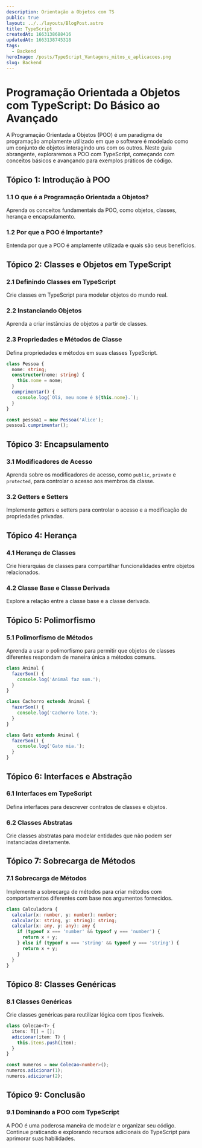 ```yaml
---
description: Orientação a Objetos com TS
public: true
layout: ../../layouts/BlogPost.astro
title: TypeScript
createdAt: 1663138688416
updatedAt: 1663138745318
tags:
  - Backend
heroImage: /posts/TypeScript_Vantagens_mitos_e_aplicacoes.png
slug: Backend
---
```



# Programação Orientada a Objetos com TypeScript: Do Básico ao Avançado

A Programação Orientada a Objetos (POO) é um paradigma de programação amplamente utilizado em que o software é modelado como um conjunto de objetos interagindo uns com os outros. Neste guia abrangente, exploraremos a POO com TypeScript, começando com conceitos básicos e avançando para exemplos práticos de código.
## Tópico 1: Introdução à POO
### 1.1 O que é a Programação Orientada a Objetos?

Aprenda os conceitos fundamentais da POO, como objetos, classes, herança e encapsulamento.
### 1.2 Por que a POO é Importante?

Entenda por que a POO é amplamente utilizada e quais são seus benefícios.
## Tópico 2: Classes e Objetos em TypeScript
### 2.1 Definindo Classes em TypeScript

Crie classes em TypeScript para modelar objetos do mundo real.
### 2.2 Instanciando Objetos

Aprenda a criar instâncias de objetos a partir de classes.
### 2.3 Propriedades e Métodos de Classe

Defina propriedades e métodos em suas classes TypeScript.

```typescript
class Pessoa {
  nome: string;
  constructor(nome: string) {
    this.nome = nome;
  }
  cumprimentar() {
    console.log(`Olá, meu nome é ${this.nome}.`);
  }
}

const pessoa1 = new Pessoa('Alice');
pessoa1.cumprimentar();
```


## Tópico 3: Encapsulamento
### 3.1 Modificadores de Acesso

Aprenda sobre os modificadores de acesso, como `public`, `private` e `protected`, para controlar o acesso aos membros da classe.
### 3.2 Getters e Setters

Implemente getters e setters para controlar o acesso e a modificação de propriedades privadas.
## Tópico 4: Herança
### 4.1 Herança de Classes

Crie hierarquias de classes para compartilhar funcionalidades entre objetos relacionados.
### 4.2 Classe Base e Classe Derivada

Explore a relação entre a classe base e a classe derivada.
## Tópico 5: Polimorfismo
### 5.1 Polimorfismo de Métodos

Aprenda a usar o polimorfismo para permitir que objetos de classes diferentes respondam de maneira única a métodos comuns.

```typescript
class Animal {
  fazerSom() {
    console.log('Animal faz som.');
  }
}

class Cachorro extends Animal {
  fazerSom() {
    console.log('Cachorro late.');
  }
}

class Gato extends Animal {
  fazerSom() {
    console.log('Gato mia.');
  }
}
```


## Tópico 6: Interfaces e Abstração
### 6.1 Interfaces em TypeScript

Defina interfaces para descrever contratos de classes e objetos.
### 6.2 Classes Abstratas

Crie classes abstratas para modelar entidades que não podem ser instanciadas diretamente.
## Tópico 7: Sobrecarga de Métodos
### 7.1 Sobrecarga de Métodos

Implemente a sobrecarga de métodos para criar métodos com comportamentos diferentes com base nos argumentos fornecidos.

```typescript
class Calculadora {
  calcular(x: number, y: number): number;
  calcular(x: string, y: string): string;
  calcular(x: any, y: any): any {
    if (typeof x === 'number' && typeof y === 'number') {
      return x + y;
    } else if (typeof x === 'string' && typeof y === 'string') {
      return x + y;
    }
  }
}
```


## Tópico 8: Classes Genéricas
### 8.1 Classes Genéricas

Crie classes genéricas para reutilizar lógica com tipos flexíveis.

```typescript
class Colecao<T> {
  itens: T[] = [];
  adicionar(item: T) {
    this.itens.push(item);
  }
}

const numeros = new Colecao<number>();
numeros.adicionar(1);
numeros.adicionar(2);
```


## Tópico 9: Conclusão
### 9.1 Dominando a POO com TypeScript

A POO é uma poderosa maneira de modelar e organizar seu código. Continue praticando e explorando recursos adicionais do TypeScript para aprimorar suas habilidades.
